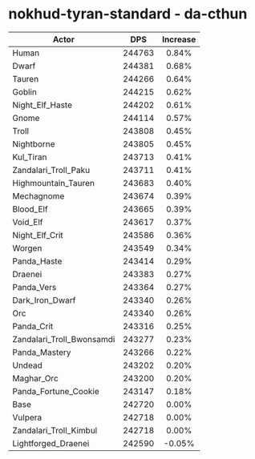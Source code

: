 # nokhud-tyran-standard - da-cthun
| Actor | DPS | Increase |
|---|:---:|:---:|
|Human|244763|0.84%|
|Dwarf|244381|0.68%|
|Tauren|244266|0.64%|
|Goblin|244215|0.62%|
|Night_Elf_Haste|244202|0.61%|
|Gnome|244114|0.57%|
|Troll|243808|0.45%|
|Nightborne|243805|0.45%|
|Kul_Tiran|243713|0.41%|
|Zandalari_Troll_Paku|243711|0.41%|
|Highmountain_Tauren|243683|0.40%|
|Mechagnome|243674|0.39%|
|Blood_Elf|243665|0.39%|
|Void_Elf|243617|0.37%|
|Night_Elf_Crit|243586|0.36%|
|Worgen|243549|0.34%|
|Panda_Haste|243414|0.29%|
|Draenei|243383|0.27%|
|Panda_Vers|243364|0.27%|
|Dark_Iron_Dwarf|243340|0.26%|
|Orc|243340|0.26%|
|Panda_Crit|243316|0.25%|
|Zandalari_Troll_Bwonsamdi|243277|0.23%|
|Panda_Mastery|243266|0.22%|
|Undead|243202|0.20%|
|Maghar_Orc|243200|0.20%|
|Panda_Fortune_Cookie|243147|0.18%|
|Base|242720|0.00%|
|Vulpera|242718|0.00%|
|Zandalari_Troll_Kimbul|242718|0.00%|
|Lightforged_Draenei|242590|-0.05%|
